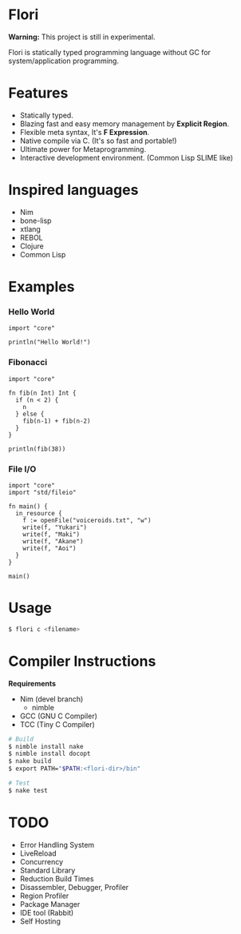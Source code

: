 
# Flori

**Warning:** This project is still in experimental.

Flori is statically typed programming language without GC for system/application programming.

# Features

- Statically typed.
- Blazing fast and easy memory management by **Explicit Region**.
- Flexible meta syntax, It's **F Expression**.
- Native compile via C. (It's so fast and portable!)
- Ultimate power for Metaprogramming.
- Interactive development environment. (Common Lisp SLIME like)

# Inspired languages

- Nim
- bone-lisp
- xtlang
- REBOL
- Clojure
- Common Lisp

# Examples

### Hello World
```
import "core"

println("Hello World!")
```

### Fibonacci
```
import "core"

fn fib(n Int) Int {
  if (n < 2) {
    n
  } else {
    fib(n-1) + fib(n-2)
  }
}

println(fib(38))
```

### File I/O
```
import "core"
import "std/fileio"

fn main() {
  in_resource {
    f := openFile("voiceroids.txt", "w")
    write(f, "Yukari")
    write(f, "Maki")
    write(f, "Akane")
    write(f, "Aoi")
  }
}

main()
```

# Usage

```sh
$ flori c <filename>
```

# Compiler Instructions

**Requirements**

- Nim (devel branch)
  - nimble
- GCC (GNU C Compiler)
- TCC (Tiny C Compiler)

```sh
# Build
$ nimble install nake
$ nimble install docopt
$ nake build
$ export PATH="$PATH:<flori-dir>/bin"
```

```sh
# Test
$ nake test
```

# TODO

- Error Handling System
- LiveReload
- Concurrency
- Standard Library
- Reduction Build Times
- Disassembler, Debugger, Profiler
- Region Profiler
- Package Manager
- IDE tool (Rabbit)
- Self Hosting

